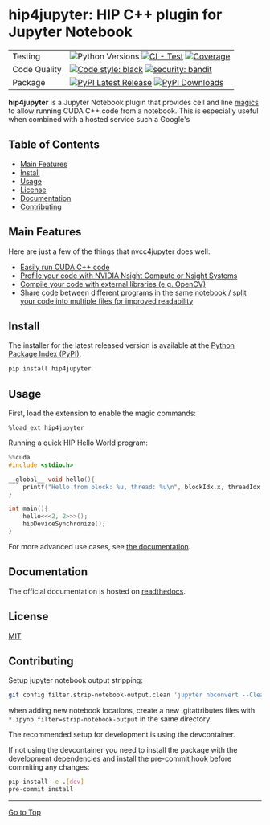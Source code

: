 # hip4jupyter: HIP C++ plugin for Jupyter Notebook

| | |
| --- | --- |
| Testing | ![Python Versions][python-version] [![CI - Test][test-badge]][test-workflow] [![Coverage][coverage-badge]][coverage-results] |
| Code Quality | [![Code style: black][black-badge]][black-project] [![security: bandit][bandit-badge]][bandit-project]|
| Package | [![PyPI Latest Release][pypi-latest-version]][pypi-project-url] [![PyPI Downloads][pypi-downloads]][pypi-project-url] |

<!-- Testing badges -->
[python-version]: https://img.shields.io/pypi/pyversions/nvcc4jupyter
[test-badge]: https://github.com/andreinechaev/nvcc4jupyter/actions/workflows/test.yml/badge.svg
[test-workflow]: https://github.com/andreinechaev/nvcc4jupyter/actions/workflows/test.yml
[coverage-badge]: https://codecov.io/github/andreinechaev/nvcc4jupyter/coverage.svg?branch=master
[coverage-results]: https://codecov.io/gh/andreinechaev/nvcc4jupyter

<!-- Code Quality badges -->
[black-badge]: https://img.shields.io/badge/code%20style-black-000000.svg
[black-project]: https://github.com/ambv/black
[bandit-badge]: https://img.shields.io/badge/security-bandit-yellow.svg
[bandit-project]: https://github.com/PyCQA/bandit

<!-- Package badges -->
[pypi-project-url]: https://pypi.org/project/nvcc4jupyter/
[pypi-latest-version]: https://img.shields.io/pypi/v/nvcc4jupyter.svg
[pypi-downloads]: https://img.shields.io/pypi/dm/nvcc4jupyter.svg?label=PyPI%20downloads

**hip4jupyter** is a Jupyter Notebook plugin that provides cell and line
[magics](https://ipython.readthedocs.io/en/stable/interactive/magics.html)
to allow running CUDA C++ code from a notebook. This is especially
useful when combined with a hosted service such a Google's

## Table of Contents

- [Main Features](#main-features)
- [Install](#install)
- [Usage](#usage)
- [License](#license)
- [Documentation](#documentation)
- [Contributing](#contributing)

## Main Features
Here are just a few of the things that nvcc4jupyter does well:

  - [Easily run CUDA C++ code](https://nvcc4jupyter.readthedocs.io/en/latest/usage.html#hello-world)
  - [Profile your code with NVIDIA Nsight Compute or Nsight Systems](https://nvcc4jupyter.readthedocs.io/en/latest/usage.html#profiling)
  - [Compile your code with external libraries (e.g. OpenCV)](https://nvcc4jupyter.readthedocs.io/en/latest/notebooks.html#compiling-with-external-libraries)
  - [Share code between different programs in the same notebook / split your code into multiple files for improved readability](https://nvcc4jupyter.readthedocs.io/en/latest/usage.html#groups)

## Install
The installer for the latest released version is available at the [Python
Package Index (PyPI)](https://pypi.org/project/nvcc4jupyter).

```sh
pip install hip4jupyter
```

## Usage

First, load the extension to enable the magic commands:
```
%load_ext hip4jupyter
```

Running a quick HIP Hello World program:
```c++
%%cuda
#include <stdio.h>

__global__ void hello(){
    printf("Hello from block: %u, thread: %u\n", blockIdx.x, threadIdx.x);
}

int main(){
    hello<<<2, 2>>>();
    hipDeviceSynchronize();
}
```

For more advanced use cases, see [the documentation](https://nvcc4jupyter.readthedocs.io/en/latest/usage.html).

## Documentation
The official documentation is hosted on [readthedocs](https://nvcc4jupyter.readthedocs.io/).

## License
[MIT](LICENSE)

## Contributing

Setup jupyter notebook output stripping:
```bash
git config filter.strip-notebook-output.clean 'jupyter nbconvert --ClearOutputPreprocessor.enabled=True --to=notebook --stdin --stdout --log-level=ERROR' 
```

when adding new notebook locations, create a new .gitattributes files with ```*.ipynb filter=strip-notebook-output``` in the same directory.

The recommended setup for development is using the devcontainer.

If not using the devcontainer you need to install the package with the
development dependencies and install the pre-commit hook before commiting any
changes:
```bash
pip install -e .[dev]
pre-commit install
```

<hr>

[Go to Top](#table-of-contents)
